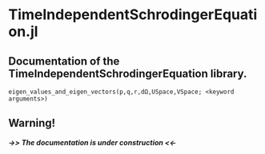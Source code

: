 # TimeIndependentSchrodingerEquation.jl

## Documentation of the TimeIndependentSchrodingerEquation library.

```@docs
eigen_values_and_eigen_vectors(p,q,r,dΩ,USpace,VSpace; <keyword arguments>)
```

## **Warning!**
***->> The documentation is under construction <<-***